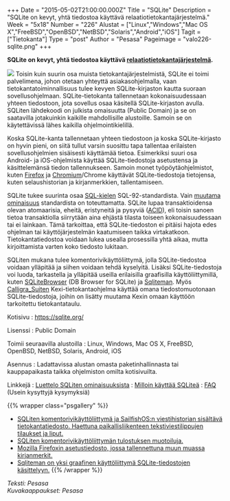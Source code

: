 +++
Date = "2015-05-02T21:00:00.000Z"
Title = "SQLite"
Description = "SQLite on kevyt, yhtä tiedostoa käyttävä relaatiotietokantajärjestelmä."
Week = "5x18"
Number = "226"
Alustat = ["Linux","Windows","Mac OS X","FreeBSD","OpenBSD","NetBSD","Solaris","Android","iOS"]
Tagit = ["Tietokanta"]
Type = "post"
Author = "Pesasa"
Pageimage = "valo226-sqlite.png"
+++


**SQLite on kevyt, yhtä tiedostoa käyttävä
[relaatiotietokantajärjestelmä](https://fi.wikipedia.org/wiki/Relaatiotietokanta).**

![ ](/images/valo226-sqlite.png "fig:valo226-sqlite.png") Toisin kuin suurin osa
muista tietokantajärjestelmistä, SQLite ei toimi palvelimena, johon
otetaan yhteyttä asiakasohjelmalla, vaan tietokantatoiminnallisuus tulee
kevyen SQLite-kirjaston kautta suoraan sovellusohjelmaan.
SQLite-tietokanta tallennetaan kokonaisuudessaan yhteen tiedostoon, jota
sovellus osaa käsitellä SQLite-kirjaston avulla. SQLiten lähdekoodi on
julkista omaisuutta (Public Domain) ja se on saatavilla jotakuinkin
kaikille mahdollisille alustoille. Samoin se on käytettävissä lähes
kaikilla ohjelmointikielillä.

Koska SQLite-kanta tallennetaan yhteen tiedostoon ja koska
SQLite-kirjasto on hyvin pieni, on siitä tullut varsin suosittu tapa
tallentaa erilaisten sovellusohjelmien sisäisesti käyttämää tietoa.
Esimerkiksi suuri osa Android- ja iOS-ohjelmista käyttää
SQLite-tiedostoja asetustensa ja käsittelemänsä tiedon tallennukseen.
Samoin monet työpöytäohjelmistot, kuten [Firefox](Firefox) ja
[Chromium](Chromium)/Chrome käyttävät SQLite-tiedostoja
tietojensa, kuten selaushistorian ja kirjanmerkkien, tallentamiseen.

SQLite tukee suurinta osaa
[SQL-kielen](https://fi.wikipedia.org/wiki/SQL) SQL-92-standardista.
Vain [muutama ominaisuus](https://sqlite.org/omitted.html) standardista
on toteuttamatta. SQLite lupaa transaktioidensa olevan atomaarisia,
eheitä, eristyneitä ja pysyviä
([ACID](http://fi.wikipedia.org/wiki/ACID)), eli toisin sanoen tietoa
transaktiolla siirrytään aina ehjästä tilasta toiseen kokonaisuudessaan
tai ei lainkaan. Tämä tarkoittaa, että SQLite-tiedoston ei pitäisi
hajota edes ohjelman tai käyttöjärjestelmän kaatumiseen taikka
virtakatkoon. Tietokantatiedostoa voidaan lukea usealla prosessilla yhtä
aikaa, mutta kirjoittamista varten koko tiedosto lukitaan.

SQLiten mukana tulee komentorivikäyttöliittymä, jolla SQLite-tiedostoa
voidaan ylläpitää ja siihen voidaan tehdä kyselyitä. Lisäksi
SQLite-tiedostoja voi luoda, tarkastella ja ylläpitää useilla
erilaisilla graafisilla käyttöliittymillä, kuten
[SQLiteBrowser](DB_Browser_for_SQLite) (DB Browser for SQLite) ja
[Sqliteman](http://sqliteman.yarpen.cz/). Myös
[Calligra\_Suiten](Calligra_Suite) Kexi-tietokantaohjelma
käyttää omana tiedostomuotonaan SQLite-tiedostoja, joihin on lisätty
muutama Kexin omaan käyttöön tarkoitettu tietokantataulu.

Kotisivu
:   <https://sqlite.org/>

Lisenssi
:   Public Domain

Toimii seuraavilla alustoilla
:   Linux, Windows, Mac OS X, FreeBSD, OpenBSD, NetBSD, Solaris,
    Android, iOS

Asennus
:   Ladattavissa alustan omasta paketinhallinnasta tai kauppapaikasta
    taikka ohjelmiston omilta kotisivuilta.

Linkkejä
:   [Luettelo SQLiten ominaisuuksista](https://sqlite.org/features.html)
:   [Milloin käyttää SQLiteä](https://sqlite.org/whentouse.html)
:   [FAQ](https://sqlite.org/faq.html) (Usein kysyttyjä kysymyksiä)

{{% wrapper class="psgallery" %}}
-   [SQLiten komentorivikäyttöliittymä ja SailfishOS:n viestihistorian
    sisältävä tietokantatiedosto. Haettuna paikallisliikenteen
    tekstiviestilippujen tilaukset ja liput.](/images/sqlite-1.jpg)
-   [SQLiten komentorivikäyttöliittymän tulostuksen
    muotoiluja.](/images/sqlite-2.jpg)
-   [Mozilla Firefoxin asetustiedosto, jossa tallennettuna muun muassa
    kirjanmerkit.](/images/sqlite-3.jpg)
-   [Sqliteman on yksi graafinen käyttöliittymä SQLite-tiedostojen
    käsittelyyn.](/images/sqlite-4.jpg)
{{% /wrapper %}}

*Teksti: Pesasa* <br />
*Kuvakaappaukset: Pesasa*


